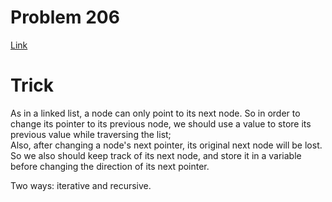 # Problem 206
[Link](https://leetcode.com/problems/reverse-linked-list/description/)

# Trick
As in a linked list, a node can only point to its next node. So in order to change its pointer to its previous node, we should use a value to store its previous value while traversing the list;  
Also, after changing a node's next pointer, its original next node will be lost. So we also should keep track of its next node, and store it in a variable before changing the direction of its next pointer.  

Two ways: iterative and recursive.
